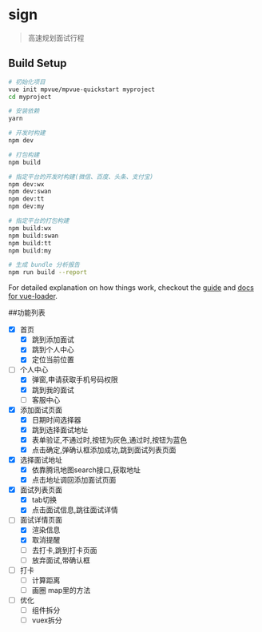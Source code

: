 # sign

> 高速规划面试行程

## Build Setup

``` bash
# 初始化项目
vue init mpvue/mpvue-quickstart myproject
cd myproject

# 安装依赖
yarn

# 开发时构建
npm dev

# 打包构建
npm build

# 指定平台的开发时构建(微信、百度、头条、支付宝)
npm dev:wx
npm dev:swan
npm dev:tt
npm dev:my

# 指定平台的打包构建
npm build:wx
npm build:swan
npm build:tt
npm build:my

# 生成 bundle 分析报告
npm run build --report
```

For detailed explanation on how things work, checkout the [guide](http://vuejs-templates.github.io/webpack/) and [docs for vue-loader](http://vuejs.github.io/vue-loader).

##功能列表
- [x] 首页
  - [x] 跳到添加面试
  - [x] 跳到个人中心
  - [x] 定位当前位置
- [ ] 个人中心
  - [x] 弹窗,申请获取手机号码权限
  - [x] 跳到我的面试
  - [ ] 客服中心

- [x] 添加面试页面
	- [x] 日期时间选择器
	- [x] 跳到选择面试地址
	- [x] 表单验证,不通过时,按钮为灰色,通过时,按钮为蓝色
	- [x] 点击确定,弹确认框添加成功,跳到面试列表页面
- [x] 选择面试地址
  - [x] 依靠腾讯地图search接口,获取地址
  - [x] 点击地址调回添加面试页面
- [x] 面试列表页面
	- [x] tab切换
	- [x] 点击面试信息,跳往面试详情
- [ ] 面试详情页面
  - [x] 渲染信息 
  - [x] 取消提醒
  - [ ] 去打卡,跳到打卡页面
  - [ ] 放弃面试,带确认框
- [ ] 打卡
  - [ ] 计算距离
  - [ ] 画圈 map里的方法
- [ ] 优化
  - [ ] 组件拆分
  - [ ] vuex拆分
